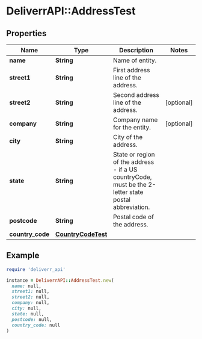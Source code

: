 # DeliverrAPI::AddressTest

## Properties

| Name | Type | Description | Notes |
| ---- | ---- | ----------- | ----- |
| **name** | **String** | Name of entity. |  |
| **street1** | **String** | First address line of the address. |  |
| **street2** | **String** | Second address line of the address. | [optional] |
| **company** | **String** | Company name for the entity. | [optional] |
| **city** | **String** | City of the address. |  |
| **state** | **String** | State or region of the address - if a US countryCode, must be the 2-letter state postal abbreviation. |  |
| **postcode** | **String** | Postal code of the address. |  |
| **country_code** | [**CountryCodeTest**](CountryCodeTest.md) |  |  |

## Example

```ruby
require 'deliverr_api'

instance = DeliverrAPI::AddressTest.new(
  name: null,
  street1: null,
  street2: null,
  company: null,
  city: null,
  state: null,
  postcode: null,
  country_code: null
)
```

